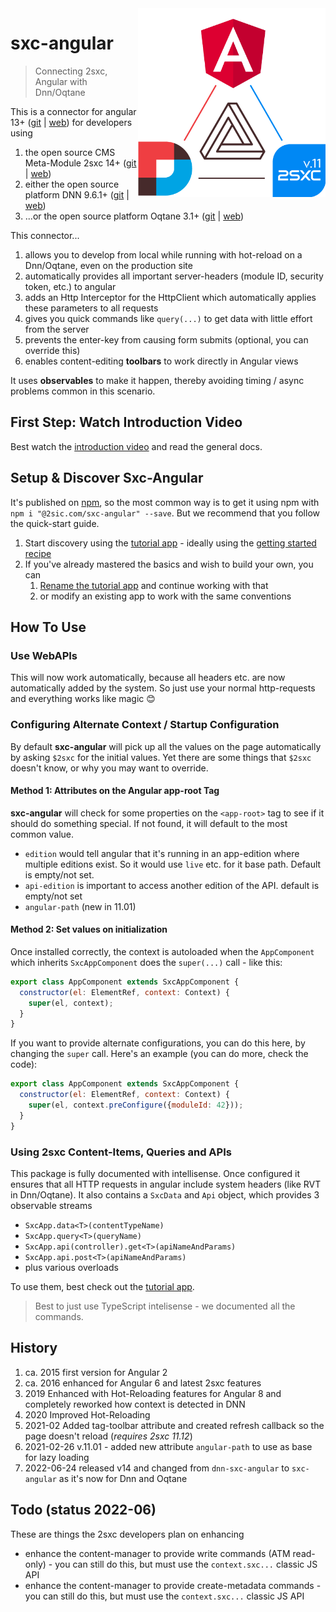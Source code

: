<img src="https://raw.githubusercontent.com/2sic/2sxc-ui/develop/projects/sxc-angular/assets/logo-dark.png" width="300px" align="right">

# sxc-angular

> Connecting 2sxc, Angular with Dnn/Oqtane

This is a connector for angular 13+ ([git](https://github.com/angular/angular) | [web](https://angular.io/)) for developers using

1. the open source CMS Meta-Module 2sxc 14+ ([git](https://github.com/2sic/2sxc/) | [web](https://2sxc.org/)) 
1. either the open source platform DNN 9.6.1+ ([git](https://github.com/dnnsoftware/Dnn.Platform) | [web](https://www.dnnsoftware.com/)) 
1. ...or the open source platform Oqtane 3.1+ ([git](https://github.com/oqtane/oqtane.framework) | [web](https://www.oqtane.org/)) 

This connector...

1. allows you to develop from local while running with hot-reload on a Dnn/Oqtane, even on the production site
1. automatically provides all important server-headers (module ID, security token, etc.) to angular
1. adds an Http Interceptor for the HttpClient which automatically applies these parameters to all requests
1. gives you quick commands like `query(...)` to get data with little effort from the server
1. prevents the enter-key from causing form submits (optional, you can override this)
1. enables content-editing **toolbars** to work directly in Angular views

It uses **observables** to make it happen, thereby avoiding timing / async problems common in this scenario. 

## First Step: Watch Introduction Video

Best watch the [introduction video](https://docs.2sxc.org/js-code/angular/index.html) and read the general docs.

## Setup & Discover Sxc-Angular

It's published on [npm](https://www.npmjs.com/package/@2sic.com/sxc-angular), so the most common way is to get it using npm with 
`npm i "@2sic.com/sxc-angular" --save`. But we recommend that you follow the quick-start guide.

1. Start discovery using the [tutorial app](https://2sxc.org/en/apps/app/tutorial-and-template-app-for-angular-11) - ideally using the [getting started recipe](https://azing.org/2sxc/r/oCmPBI3p)
1. If you've already mastered the basics and wish to build your own, you can
    1. [Rename the tutorial app](https://azing.org/2sxc/r/S-VS0nPH) and continue working with that
    1. or modify an existing app to work with the same conventions

## How To Use

### Use WebAPIs

This will now work automatically, because all headers etc. are now automatically added by the system. 
So just use your normal http-requests and everything works like magic 😊

### Configuring Alternate Context / Startup Configuration

By default **sxc-angular** will pick up all the values on the page automatically by asking `$2sxc` for the initial values. 
Yet there are some things that `$2sxc` doesn't know, or why you may want to override. 

#### Method 1: Attributes on the Angular app-root Tag

**sxc-angular** will check for some properties on the `<app-root>` tag to see if it should do something special. 
If not found, it will default to the most common value. 

* `edition` would tell angular that it's running in an app-edition where multiple editions exist. 
  So it would use `live` etc. for it base path. Default is empty/not set.
* `api-edition` is important to access another edition of the API. default is empty/not set
* `angular-path` (new in 11.01)

#### Method 2: Set values on initialization

Once installed correctly, the context is autoloaded when the `AppComponent` which inherits `SxcAppComponent` does the `super(...)` call - like this:

```javascript
export class AppComponent extends SxcAppComponent {
  constructor(el: ElementRef, context: Context) {
    super(el, context);
  }
}
```

If you want to provide alternate configurations, you can do this here, by changing the `super` call. 
Here's an example (you can do more, check the code):

```javascript
export class AppComponent extends SxcAppComponent {
  constructor(el: ElementRef, context: Context) {
    super(el, context.preConfigure({moduleId: 42}));
  }
}
```


### Using 2sxc Content-Items, Queries and APIs

This package is fully documented with intellisense. 
Once configured it ensures that all HTTP requests in angular include system headers (like RVT in Dnn/Oqtane). 
It also contains a `SxcData` and `Api` object, which provides 3 observable streams

* `SxcApp.data<T>(contentTypeName)`
* `SxcApp.query<T>(queryName)`
* `SxcApp.api(controller).get<T>(apiNameAndParams)`
* `SxcApp.api.post<T>(apiNameAndParams)`
* plus various overloads

To use them, best check out the [tutorial app](https://2sxc.org/en/apps/app/tutorial-and-template-app-for-angular-11).

> Best to just use TypeScript intelisense - we documented all the commands. 


## History

1. ca. 2015 first version for Angular 2
1. ca. 2016 enhanced for Angular 6 and latest 2sxc features
1. 2019 Enhanced with Hot-Reloading features for Angular 8 and completely reworked how context is detected in DNN
1. 2020 Improved Hot-Reloading
1. 2021-02 Added tag-toolbar attribute and created refresh callback so the page doesn't reload (_requires 2sxc 11.12_)
1. 2021-02-26 v.11.01 - added new attribute `angular-path` to use as base for lazy loading
1. 2022-06-24 released v14 and changed from `dnn-sxc-angular` to `sxc-angular` as it's now for Dnn and Oqtane

## Todo (status 2022-06)

These are things the 2sxc developers plan on enhancing

* enhance the content-manager to provide write commands (ATM read-only) - you can still do this, but must use the `context.sxc...` classic JS API
* enhance the content-manager to provide create-metadata commands - you can still do this, but must use the `context.sxc...` classic JS API
